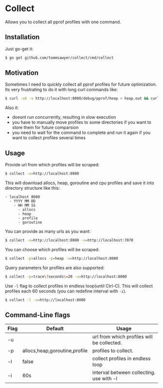 # Collect
Allows you to collect all pprof profiles with one command.

## Installation
Just go-get it:
```bash
$ go get github.com/tommsawyer/collect/cmd/collect
```

## Motivation

Sometimes I need to quickly collect all pprof profiles for future optimization. Its very frustrating to do it with long curl commands like:
```bash
$ curl -sK -v http://localhost:8080/debug/pprof/heap > heap.out && curl -sK -v http://localhost:8080/debug/pprof/allocs > allocs.out && curl -sK -v http://localhost:8080/debug/pprof/goroutine > goroutine.out && curl -sK -v http://localhost:8080/debug/pprof/profile > profile.out && curl -o ./trace "http://localhost:8080/debug/pprof/trace?debug=1&seconds=20"

```

Also it:
- doesnt run concurrently, resulting in slow execution
- you have to manually move profiles to some directories if you want to store them for future comparsion
- you need to wait for the command to complete and run it again if you want to collect profiles several times

## Usage
Provide url from which profiles will be scraped:
```bash
$ collect -u=http://localhost:8080
```
This will download allocs, heap, goroutine and cpu profiles and save it into directory structure like this:

```
- localhost 8080
  - YYYY MM DD
    - HH MM SS
      - allocs
      - heap
      - profile
      - goroutine
```

You can provide as many urls as you want:
```bash
$ collect -u=http://localhost:8080 -u=http://localhost:7070
```

You can choose which profiles will be scraped:
```bash
$ collect -p=allocs -p=heap -u=http://localhost:8080
```

Query parameters for profiles are also supported:
```bash
$ collect -p=trace\?seconds\=20 -u=http://localhost:8080
```

Use `-l` flag to collect profiles in endless loop(until Ctrl-C). This will collect profiles each 60 seconds (you can redefine interval with `-i`).
```bash
$ collect -l -u=http://localhost:8080
```

## Command-Line flags
| Flag        | Default                        | Usage                                     |
| ----------- | -------------------------------| ----------------------------------------- |
| -u          |                                | url from which profiles will be collected.|
| -p          | allocs,heap,goroutine,profile  | profiles to collect.                      |
| -l          | false                          | collect profiles in endless loop          |
| -i          | 60s                            | interval between collecting. use with -l  |
